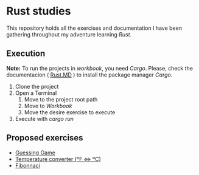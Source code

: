 # Rust studies

This repository holds all the exercises and documentation I have been gathering throughout my adventure learning *Rust*.

## Execution

**Note:** To run the projects in *workbook*, you need *Cargo*. Please, check the documentacion ( [Rust.MD](https://github.com/DanielSanchezBetancor/rust-studies/blob/master/Rust.md) ) to install the package manager *Cargo*.

1. Clone the project 
2. Open a Terminal
    1. Move to the project root path
  	2. Move to *Workbook*
  	3. Move the desire exercise to execute
3. Execute with *cargo run*

## Proposed exercises

- [Guessing Game](https://github.com/DanielSanchezBetancor/rust-studies/tree/master/Workbook/3._guessing_game)
- [Temperature converter (ºF <=> ºC)](https://github.com/DanielSanchezBetancor/rust-studies/tree/master/Workbook/8._temp_converter)
- [Fibonnaci](https://github.com/DanielSanchezBetancor/rust-studies/tree/master/Workbook/9._fibonnaci)
